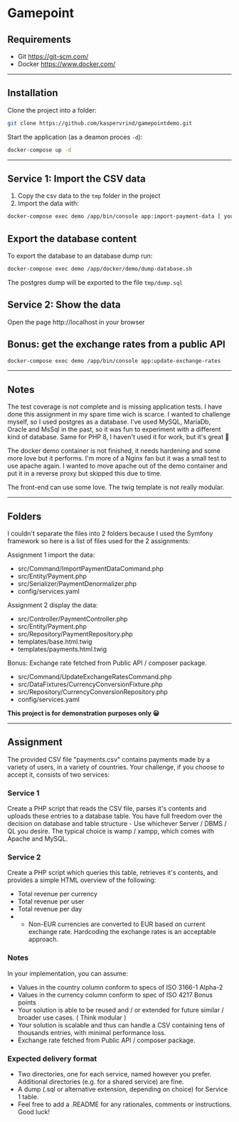 Gamepoint
======

## Requirements
- Git https://git-scm.com/
- Docker https://www.docker.com/

---

## Installation
Clone the project into a folder:
```bash
git clone https://github.com/kaspervrind/gamepointdemo.git
```

Start the application (as a deamon proces `-d`):
```bash
docker-compose up -d
```

---

## Service 1: Import the CSV data
1. Copy the csv data to the `tmp` folder in the project
2. Import the data with:
```bash
docker-compose exec demo /app/bin/console app:import-payment-data [ your CSV data file]
```

## Export the database content
To export the database to an database dump run:
```bash
docker-compose exec demo /app/docker/demo/dump-database.sh
```

The postgres dump will be exported to the file `tmp/dump.sql`

## Service 2: Show the data
Open the page http://localhost in your browser

## Bonus: get the exchange rates from a public API
```bash
docker-compose exec demo /app/bin/console app:update-exchange-rates 
```

---

## Notes
The test coverage is not complete and is missing application tests. I have done this assignment in my spare time wich is scarce.
I wanted to challenge myself, so I used postgres as a database.
I've used MySQL, MariaDb, Oracle and MsSql in the past, so it was fun to experiment with a different kind of database.
Same for PHP 8, I haven't used it for work, but it's great 🚀

The docker demo container is not finished, it needs hardening and some more love but it performs.
I'm more of a Nginx fan but it was a small test to use apache again.
I wanted to move apache out of the demo container and put it in a reverse proxy but skipped this due to time.

The front-end can use some love. The twig template is not really modular.

---

## Folders
I couldn't separate the files into 2 folders because I used the Symfony framework so here is a list of files used for the 2 assignments:

Assignment 1 import the data:
* src/Command/ImportPaymentDataCommand.php
* src/Entity/Payment.php
* src/Serializer/PaymentDenormalizer.php
* config/services.yaml

Assignment 2 display the data:
* src/Controller/PaymentController.php
* src/Entity/Payment.php
* src/Repository/PaymentRepository.php
* templates/base.html.twig
* templates/payments.html.twig

Bonus: Exchange rate fetched from Public API / composer package.
* src/Command/UpdateExchangeRatesCommand.php
* src/DataFixtures/CurrencyConversionFixture.php
* src/Repository/CurrencyConversionRepository.php
* config/services.yaml

**This project is for demonstration purposes only 😀**

---



## Assignment
The provided CSV file "payments.csv" contains payments made by a variety of users, in a variety of countries.
Your challenge, if you choose to accept it, consists of two services:

### Service 1
Create a PHP script that reads the CSV file, parses it's contents and uploads these entries to a database table.
You have full freedom over the decision on database and table structure - Use whichever Server / DBMS / QL you desire. The typical choice is wamp / xampp, which comes with Apache and MySQL.

### Service 2
Create a PHP script which queries this table, retrieves it's contents, and provides a simple HTML overview of the following:
- Total revenue per currency
- Total revenue per user
- Total revenue per day
- - Non-EUR currencies are converted to EUR based on current exchange rate. Hardcoding the exchange rates is an acceptable approach.

### Notes
In your implementation, you can assume:
- Values in the country column conform to specs of ISO 3166-1 Alpha-2
- Values in the currency column conform to spec of ISO 4217 Bonus points
- Your solution is able to be reused and / or extended for future similar / broader use cases. ( Think modular )
- Your solution is scalable and thus can handle a CSV containing tens of thousands entries, with minimal performance loss.
- Exchange rate fetched from Public API / composer package. 

### Expected delivery format
- Two directories, one for each service, named however you prefer. Additional directories (e.g. for a shared service) are fine.
- A dump (.sql or alternative extension, depending on choice) for Service 1 table.
- Feel free to add a .README for any rationales, comments or instructions. Good luck!

